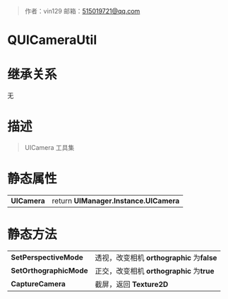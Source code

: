 >作者：vin129     邮箱：515019721@qq.com

# QUICameraUtil

# 继承关系

无

# 描述

> UICamera 工具集
>

# 静态属性

|              |                                        |
| ------------ | -------------------------------------- |
| **UICamera** | return **UIManager.Instance.UICamera** |

# 静态方法

|                         |                                             |
| ----------------------- | ------------------------------------------- |
| **SetPerspectiveMode**  | 透视，改变相机 **orthographic** 为**false** |
| **SetOrthographicMode** | 正交，改变相机 **orthographic** 为**true**  |
| **CaptureCamera**       | 截屏，返回 **Texture2D**                    |

